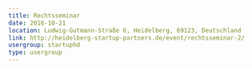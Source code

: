 ```yaml
---
title: Rechtsseminar
date: 2016-10-21
location: Ludwig-Gutmann-Straße 6, Heidelberg, 69123, Deutschland
link: http://heidelberg-startup-partners.de/event/rechtsseminar-2/
usergroup: startuphd
type: usergroup
---
```

